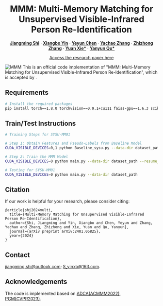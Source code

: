 <p align="center">
  <h1 align="center">MMM: Multi-Memory Matching for Unsupervised Visible-Infrared Person Re-Identification</h1>
  <p align="center">
    <a href="https://scholar.google.com/citations?hl=zh-CN&pli=1&user=H1rqfM4AAAAJ" rel="external nofollow noopener" target="_blank"><strong>Jiangming Shi</strong></a>
    ·
    <a href="https://scholar.google.com/citations?user=Go9q2jsAAAAJ&hl=zh-CN&oi=sra" rel="external nofollow noopener" target="_blank"><strong>Xiangbo Yin</strong></a>
    ·
    <a href="" target="_blank"><strong>Yeyun Chen</strong></a>
    ·
    <a href="https://scholar.google.com/citations?user=a-I8c8EAAAAJ&hl=zh-CN&oi=sra" target="_blank"><strong>Yachao Zhang</strong></a>
    ·
    <a href="https://scholar.google.com/citations?user=CXZciFAAAAAJ&hl=zh-CN&oi=sra" rel="external nofollow noopener" target="_blank"><strong>Zhizhong Zhang</strong></a>
    ·
    <a href="https://scholar.google.com/citations?user=RN1QMPgAAAAJ&hl=zh-CN&oi=sra" rel="external nofollow noopener" target="_blank"><strong>Yuan Xie*</strong></a>    
    ·
    <a href="https://scholar.google.com/citations?user=idiP90sAAAAJ&hl=zh-CN&oi=sra" rel="external nofollow noopener" target="_blank"><strong>Yanyun Qu*</strong></a>       
  </p>
<p align="center">
  <a href="https://arxiv.org/pdf/2401.06825" rel="external nofollow noopener" target="_blank">Access the research paper here</a>

![MMM](imgs/framework.png)
This is an official code implementation of "MMM: Multi-Memory Matching for Unsupervised Visible-Infrared Person Re-Identification", which is accepted by .

## Requirements
```bash
# Install the required packages
pip install torch==1.8.0 torchvision==0.9.1+cu111 faiss-gpu==1.6.3 scikit-learn==1.3.2
```

## Train/Test Instructions
```bash
# Training Steps for SYSU-MM01

# Step 1: Obtain Features and Pseudo-Labels from Baseline Model
CUDA_VISIBLE_DEVICES=0,1 python Baseline_sysu.py --data-dir dataset_path

# Step 2: Train the MMM Model
CUDA_VISIBLE_DEVICES=0 python main.py --data-dir dataset_path --resume_net1 save_model_name

# Testing for SYSU-MM01
CUDA_VISIBLE_DEVICES=0 python main.py --data-dir dataset_path

```

## Citation
If our work is helpful for your research, please consider citing:
```
@article{shi2024multi,
  title={Multi-Memory Matching for Unsupervised Visible-Infrared Person Re-Identification},
  author={Shi, Jiangming and Yin, Xiangbo and Chen, Yeyun and Zhang, Yachao and Zhang, Zhizhong and Xie, Yuan and Qu, Yanyun},
  journal={arXiv preprint arXiv:2401.06825},
  year={2024}
}
```


## Contact
jiangming.shi@outlook.com; S_yinxb@163.com.

## Acknowledgements
The code is implemented based on [ADCA(ACMMM2022)](https://github.com/yangbincv/ADCA), [PGM(CVPR2023)](https://github.com/zesenwu23/USL-VI-ReID).
